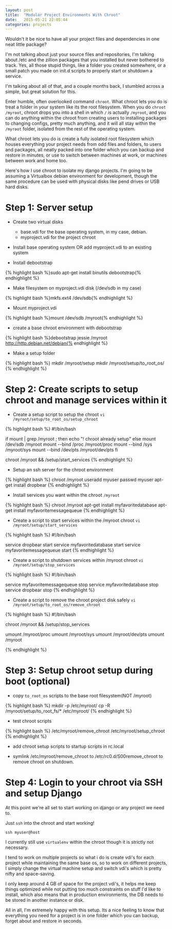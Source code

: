 ```yaml
---
layout: post
title:  "Modular Project Environments With Chroot"
date:   2015-05-21 22:05:44
categories: projects
---
```


Wouldn't it be nice to have all your project files and dependencies in one neat little package?

I'm not talking about just your source files and repositories, I'm talking about /etc and the zillion packages that you installed but never bothered to track. Yes, all those stupid things, like a folder you created somewhere, or a small patch you made on init.d scripts to properly start or shutdown a service. 

I'm talking about all of that, and a couple months back, I stumbled across a simple, but great solution for this.

Enter humble, often overlooked command `chroot`. What chroot lets you do is treat a folder in your system like its the root filesystem. When you do `chroot /myroot`, chroot drops you into a shell in which `/` is actually `/myroot`, and you can do anything within the chroot from creating users to installing packages to changing configs, pretty much anything, and it will all stay within the `/myroot` folder, isolated from the rest of the operating system.

What chroot lets you do is create a fully isolated root filesystem which houses everything your project needs from odd files and folders, to users and packages, all neatly packed into one folder which you can backup and restore in minutes, or use to switch between machines at work, or machines between work and home too.

Here's how I use chroot to isolate my django projects. I'm going to be assuming a Virtualbox debian environment for development, though the same procedure can be used with physical disks like pend drives or USB hard disks.

Step 1: Server setup
====================

- Create two virtual disks
    - base.vdi for the base operating system, in my case, debian.
    - myproject.vdi for the project chroot

- Install base operating system OR add myproject.vdi to an existing system

- Install debootstrap 

{% highlight bash %}sudo apt-get install binutils debootstrap{% endhighlight %}

- Make filesystem on myproject.vdi disk (/dev/sdb in my case)

{% highlight bash %}mkfs.ext4 /dev/sdb{% endhighlight %}

- Mount myproject.vdi

{% highlight bash %}mount /dev/sdb /myroot{% endhighlight %}

- create a base chroot environment with debootstrap

{% highlight bash %}debootstrap jessie /myroot http://http.debian.net/debian{% endhighlight %}

- Make a setup folder

{% highlight bash %}
mkdir /myroot/setup
mkdir /myroot/setup/to_root_os/
{% endhighlight %}


Step 2: Create scripts to setup chroot and manage services within it
====================================================================

- Create a setup script to setup the chroot `vi /myroot/setup/to_root_os/setup_chroot`

{% highlight bash %}
#!/bin/bash

if mount | grep /myroot ; then
	echo "! chroot already setup"
else
	mount /dev/sdb /myroot
	mount --bind /proc /myroot/proc
	mount --bind /sys /myroot/sys
	mount --bind /dev/pts /myroot/dev/pts
fi

chroot /myroot && /setup/start_services
{% endhighlight %}

- Setup an ssh server for the chroot environment

{% highlight bash %}
chroot /myroot
useradd myuser
passwd myuser
apt-get install dropbear
{% endhighlight %}

- Install services you want within the chroot `/myroot`

{% highlight bash %}
chroot /myroot
apt-get install myfavoritedatabase
apt-get install myfavoritemessagequeue
{% endhighlight %}

- Create a script to start services within the /myroot chroot `vi /myroot/setup/start_services`

{% highlight bash %}
#!/bin/bash

service dropbear start
service myfavoritedatabase start
service myfavoritemessagequeue start
{% endhighlight %}

- Create a script to shutdown services within /myroot chroot `vi /myroot/setup/stop_services`

{% highlight bash %}
#!/bin/bash

service myfavoritemessagequeue stop
service myfavoritedatabase stop
service dropbear stop
{% endhighlight %}

- Create a script to remove the chroot project disk safely `vi /myroot/setup/to_root_os/remove_chroot`

{% highlight bash %}
#!/bin/bash

chroot /myroot && /setup/stop_services

umount /myroot/proc
umount /myroot/sys
umount /myroot/dev/pts
umount /myroot

{% endhighlight %}

Step 3: Setup chroot setup during boot (optional)
=================================================

- copy `to_root_os` scripts to the base root filesystem(NOT /myroot)

{% highlight bash %}
mkdir -p /etc/myroot/
cp -R /myroot/setup/to_root_fs/* /etc/myroot/
{% endhighlight %}

- test chroot scripts

{% highlight bash %}
/etc/myroot/remove_chroot
/etc/myroot/setup_chroot
{% endhighlight %}

- add chroot setup scripts to startup scripts in rc.local

- symlink /etc/myroot/remove_chroot to /etc/rc0.d/S00remove_chroot to remove chroot on shutdown.

Step 4: Login to your chroot via SSH and setup Django
=====================================================

At this point we're all set to start working on django or any project we need to. 

Just `ssh` into the chroot and start working!

`ssh myuser@host`

I currently still use `virtualenv` within the chroot though it is strictly not necessary.

I tend to work on multiple projects so what i do is create vdi's for each project while maintaining
the same base os, so to work on different projects, I simply change the virtual machine setup and switch
vdi's which is pretty nifty and space-saving.

I only keep around 4 GB of space for the project vdi's, it helps me keep things optimized while not putting too much constraints on stuff I'd like to install, which also means that in production environments, the DB needs to be stored in another instance or disk.

All in all, I'm extremely happy with this setup. Its a nice feeling to know that everything you need for a project is in one folder which you can backup, forget about and restore in seconds.





